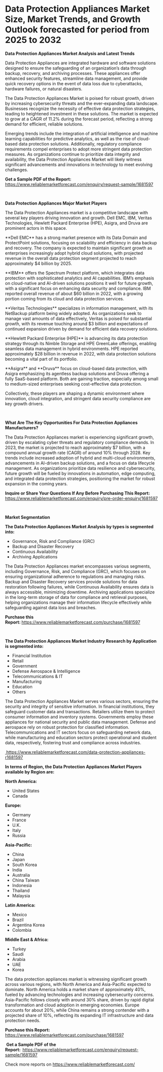 <p><h1>Data Protection Appliances Market Size, Market Trends, and Growth Outlook forecasted for period from 2025 to 2032</h1></p><p><strong>Data Protection Appliances Market Analysis and Latest Trends</strong></p>
<p><p>Data Protection Appliances are integrated hardware and software solutions designed to ensure the safeguarding of an organization’s data through backup, recovery, and archiving processes. These appliances offer enhanced security features, streamline data management, and provide quick recovery options in the event of data loss due to cyberattacks, hardware failures, or natural disasters. </p><p>The Data Protection Appliances Market is poised for robust growth, driven by increasing cybersecurity threats and the ever-expanding data landscape. Businesses recognize the necessity of effective data protection strategies, leading to heightened investment in these solutions. The market is expected to grow at a CAGR of 11.2% during the forecast period, reflecting a strong demand for efficient, reliable solutions. </p><p>Emerging trends include the integration of artificial intelligence and machine learning capabilities for predictive analytics, as well as the rise of cloud-based data protection solutions. Additionally, regulatory compliance requirements compel enterprises to adopt more stringent data protection measures. As organizations continue to prioritize data integrity and availability, the Data Protection Appliances Market will likely witness significant advancements and innovations in technology to meet evolving challenges.</p></p>
<p><strong>Get a Sample PDF of the Report:&nbsp;</strong> <a href="https://www.reliablemarketforecast.com/enquiry/request-sample/1681597?utm_campaign=3225&utm_medium=2&utm_source=Github&utm_content=ia&utm_term=08042025&utm_id=data-protection-appliances">https://www.reliablemarketforecast.com/enquiry/request-sample/1681597</a></p>
<p>&nbsp;</p>
<p><strong>Data Protection Appliances Major Market Players</strong></p>
<p><p>The Data Protection Appliances market is a competitive landscape with several key players driving innovation and growth. Dell EMC, IBM, Veritas Technologies, Hewlett Packard Enterprise (HPE), Asigra, and Druva are prominent actors in this space.</p><p>**Dell EMC** has a strong market presence with its Data Domain and ProtectPoint solutions, focusing on scalability and efficiency in data backup and recovery. The company is expected to maintain significant growth as enterprises increasingly adopt hybrid cloud solutions, with projected revenue in the overall data protection segment projected to reach approximately $4 billion by 2025.</p><p>**IBM** offers the Spectrum Protect platform, which integrates data protection with sophisticated analytics and AI capabilities. IBM’s emphasis on cloud-native and AI-driven solutions positions it well for future growth, with a significant focus on enhancing data security and compliance. IBM reported overall revenue of about $60 billion in 2022, with a growing portion coming from its cloud and data protection services.</p><p>**Veritas Technologies** specializes in information management, with its NetBackup platform being widely adopted. As organizations seek to manage vast amounts of data effectively, Veritas is poised for substantial growth, with its revenue touching around $3 billion and expectations of continued expansion driven by demand for efficient data recovery solutions.</p><p>**Hewlett Packard Enterprise (HPE)** is advancing its data protection strategy through its Nimble Storage and HPE GreenLake offerings, enabling seamless data management in hybrid environments. HPE reported approximately $28 billion in revenue in 2022, with data protection solutions becoming a vital part of its portfolio.</p><p>**Asigra** and **Druva** focus on cloud-based data protection, with Asigra emphasizing its agentless backup solutions and Druva offering a fully SaaS-based platform. Both are gaining traction, especially among small to medium-sized enterprises seeking cost-effective data protection.</p><p>Collectively, these players are shaping a dynamic environment where innovation, cloud integration, and stringent data security compliance are key growth drivers.</p></p>
<p>&nbsp;</p>
<p><strong>What Are The Key Opportunities For Data Protection Appliances Manufacturers?</strong></p>
<p><p>The Data Protection Appliances market is experiencing significant growth, driven by escalating cyber threats and regulatory compliance demands. In 2023, the market is projected to reach approximately $7 billion, with a compound annual growth rate (CAGR) of around 10% through 2028. Key trends include increased adoption of hybrid and multi-cloud environments, advancements in AI-driven backup solutions, and a focus on data lifecycle management. As organizations prioritize data resilience and cybersecurity, future growth will be fueled by innovations in automation, edge computing, and integrated data protection strategies, positioning the market for robust expansion in the coming years.</p></p>
<p><strong>Inquire or Share Your Questions If Any Before Purchasing This Report:</strong> <a href="https://www.reliablemarketforecast.com/enquiry/pre-order-enquiry/1681597?utm_campaign=3225&utm_medium=2&utm_source=Github&utm_content=ia&utm_term=08042025&utm_id=data-protection-appliances">https://www.reliablemarketforecast.com/enquiry/pre-order-enquiry/1681597</a></p>
<p>&nbsp;</p>
<p><strong>Market Segmentation</strong></p>
<p><strong>The Data Protection Appliances Market Analysis by types is segmented into:</strong></p>
<p><ul><li>Governance, Risk and Compliance (GRC)</li><li>Backup and Disaster Recovery</li><li>Continuous Availability</li><li>Archiving Applications</li></ul></p>
<p><p>The Data Protection Appliances market encompasses various segments, including Governance, Risk, and Compliance (GRC), which focuses on ensuring organizational adherence to regulations and managing risks. Backup and Disaster Recovery services provide solutions for data restoration following failures, while Continuous Availability ensures data is always accessible, minimizing downtime. Archiving applications specialize in the long-term storage of data for compliance and retrieval purposes, helping organizations manage their information lifecycle effectively while safeguarding against data loss and breaches.</p></p>
<p><strong>Purchase this Report:&nbsp;</strong><a href="https://www.reliablemarketforecast.com/purchase/1681597?utm_campaign=3225&utm_medium=2&utm_source=Github&utm_content=ia&utm_term=08042025&utm_id=data-protection-appliances">https://www.reliablemarketforecast.com/purchase/1681597</a></p>
<p>&nbsp;</p>
<p><strong>The Data Protection Appliances Market Industry Research by Application is segmented into:</strong></p>
<p><ul><li>Financial Institution</li><li>Retail</li><li>Government</li><li>Defense Aerospace & Intelligence</li><li>Telecommunications & IT</li><li>Manufacturing</li><li>Education</li><li>Others</li></ul></p>
<p><p>The Data Protection Appliances Market serves various sectors, ensuring the security and integrity of sensitive information. In financial institutions, they safeguard customer data and transactions. Retailers utilize them to protect consumer information and inventory systems. Governments employ these appliances for national security and public data management. Defense and aerospace rely on robust protection for classified information. Telecommunications and IT sectors focus on safeguarding network data, while manufacturing and education sectors protect operational and student data, respectively, fostering trust and compliance across industries.</p></p>
<p><a href="https://www.reliablemarketforecast.com/data-protection-appliances-r1681597?utm_campaign=3225&utm_medium=2&utm_source=Github&utm_content=ia&utm_term=08042025&utm_id=data-protection-appliances">&nbsp;https://www.reliablemarketforecast.com/data-protection-appliances-r1681597</a></p>
<p><strong>In terms of Region, the Data Protection Appliances Market Players available by Region are:</strong></p>
<p>
    <p> <strong> North America: </strong>
        <ul>
            <li>United States</li>
            <li>Canada</li>
        </ul>
        </p> 
    <p> <strong> Europe: </strong>
        <ul>
            <li>Germany</li>
            <li>France</li>
            <li>U.K.</li>
            <li>Italy</li>
            <li>Russia</li>
        </ul>
        </p> 
    <p> <strong> Asia-Pacific: </strong>
        <ul>
            <li>China</li>
            <li>Japan</li>
            <li>South Korea</li>
            <li>India</li>
            <li>Australia</li>
            <li>China Taiwan</li>
            <li>Indonesia</li>
            <li>Thailand</li>
            <li>Malaysia</li>
        </ul>
        </p> 
    <p> <strong> Latin America: </strong>
        <ul>
            <li>Mexico</li>
            <li>Brazil</li>
            <li>Argentina Korea</li>
            <li>Colombia</li>
        </ul>
        </p> 
    <p> <strong> Middle East & Africa: </strong>
        <ul>
            <li>Turkey</li>
            <li>Saudi</li>
            <li>Arabia</li>
            <li>UAE</li>
            <li>Korea</li>
        </ul>
    </p>
    </p>
<p><p>The data protection appliances market is witnessing significant growth across various regions, with North America and Asia-Pacific expected to dominate. North America holds a market share of approximately 40%, fueled by advancing technologies and increasing cybersecurity concerns. Asia-Pacific follows closely with around 30% share, driven by rapid digital transformation and cloud adoption in emerging economies. Europe accounts for about 20%, while China remains a strong contender with a projected share of 10%, reflecting its expanding IT infrastructure and data protection needs.</p></p>
<p><strong>Purchase this Report: </strong><a href="https://www.reliablemarketforecast.com/purchase/1681597?utm_campaign=3225&utm_medium=2&utm_source=Github&utm_content=ia&utm_term=08042025&utm_id=data-protection-appliances">https://www.reliablemarketforecast.com/purchase/1681597</a></p>
<p>&nbsp;<strong>Get a Sample PDF of the Report:&nbsp;&nbsp;</strong><a href="https://www.reliablemarketforecast.com/enquiry/request-sample/1681597?utm_campaign=3225&utm_medium=2&utm_source=Github&utm_content=ia&utm_term=08042025&utm_id=data-protection-appliances">https://www.reliablemarketforecast.com/enquiry/request-sample/1681597</a></p>
<p><strong></strong></p>
<p>Check more reports on <a href="https://www.reliablemarketforecast.com/?utm_campaign=3225&utm_medium=2&utm_source=Github&utm_content=ia&utm_term=08042025&utm_id=data-protection-appliances">https://www.reliablemarketforecast.com/</a></p>